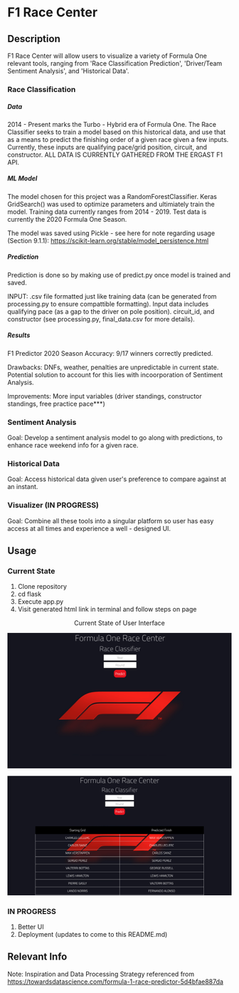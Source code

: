 # F1 Race Center
## Description
F1 Race Center will allow users to visualize a variety of Formula One relevant tools, ranging from 'Race Classification Prediction', 'Driver/Team Sentiment Analysis', and 'Historical Data'.

### Race Classification
##### Data
2014 - Present marks the Turbo - Hybrid era of Formula One. The Race Classifier seeks to train a model based on this historical data, and use that as a means to predict the finishing order of a given race given a few inputs. Currently, these inputs are qualifying pace/grid position, circuit, and constructor. ALL DATA IS CURRENTLY GATHERED FROM THE ERGAST F1 API.

##### ML Model
The model chosen for this project was a RandomForestClassifier. Keras GridSearch() was used to optimize parameters and ultimiately train the model. Training data currently ranges from 2014 - 2019. Test data is currently the 2020 Formula One Season.

The model was saved using Pickle - see here for note regarding usage (Section 9.1.1): https://scikit-learn.org/stable/model_persistence.html

##### Prediction
Prediction is done so by making use of predict.py once model is trained and saved.

INPUT: .csv file formatted just like training data (can be generated from processing.py to ensure compattible formatting). Input data includes qualifying pace (as a gap to the driver on pole position). circuit_id, and constructor (see processing.py, final_data.csv for more details).

##### Results
F1 Predictor 2020 Season Accuracy: 9/17 winners correctly predicted.

Drawbacks: DNFs, weather, penalties are unpredictable in current state. Potential solution to account for this lies with incoorporation of Sentiment Analysis.

Improvements: More input variables (driver standings, constructor standings, free practice pace***)

### Sentiment Analysis
Goal: Develop a sentiment analysis model to go along with predictions, to enhance race weekend info for a given race.

### Historical Data
Goal: Access historical data given user's preference to compare against at an instant.

### Visualizer (IN PROGRESS)
Goal: Combine all these tools into a singular platform so user has easy access at all times and experience a well - designed UI.


## Usage
### Current State
1. Clone repository
2. cd flask
3. Execute app.py
4. Visit generated html link in terminal and follow steps on page

<p align="center"> Current State of User Interface </p>

![Current User Interface](/img/race_classifier_html.png)

![Current User Interface](/img/race_predict_html.png)


### IN PROGRESS
1. Better UI
2. Deployment (updates to come to this README.md)


## Relevant Info
Note: Inspiration and Data Processing Strategy referenced from https://towardsdatascience.com/formula-1-race-predictor-5d4bfae887da
